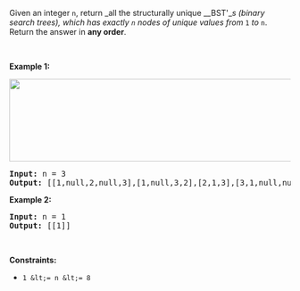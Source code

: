 Given an integer `` n ``, return _all the structurally unique __BST'__s (binary search trees), which has exactly _`` n ``_ nodes of unique values from_ `` 1 `` _to_ `` n ``. Return the answer in __any order__.

&nbsp;

__Example 1:__

<img alt="" src="https://assets.leetcode.com/uploads/2021/01/18/uniquebstn3.jpg" style="width: 600px; height: 148px;"/>

<pre>
<strong>Input:</strong> n = 3
<strong>Output:</strong> [[1,null,2,null,3],[1,null,3,2],[2,1,3],[3,1,null,null,2],[3,2,null,1]]
</pre>

__Example 2:__

<pre>
<strong>Input:</strong> n = 1
<strong>Output:</strong> [[1]]
</pre>

&nbsp;

__Constraints:__

*   `` 1 &lt;= n &lt;= 8 ``